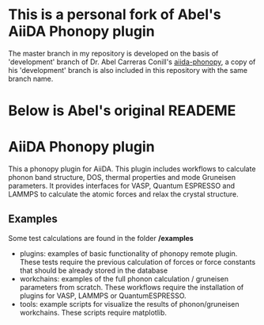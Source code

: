 # This is a personal fork of Abel's AiiDA Phonopy plugin
The master branch in my repository is developed on the basis 
of 'development' branch of Dr. Abel Carreras Conill's
 [aiida-phonopy](https://github.com/abelcarreras/aiida-phonopy),
  a copy of his 'development' branch is also included in this repository
  with the same branch name. 




# Below is Abel's original READEME

AiiDA Phonopy plugin
====================

This a phonopy plugin for AiiDA. This plugin includes workflows to calculate
phonon band structure, DOS, thermal properties and mode Gruneisen parameters.
It provides interfaces for VASP, Quantum ESPRESSO and LAMMPS to calculate the 
atomic forces and relax the crystal structure. 


Examples
--------
Some test calculations are found in the folder **/examples**

- plugins: examples of basic functionality of phonopy remote plugin. These tests require 
the previous calculation of forces or force constants that should be already stored in the database
- workchains: examples of the full phonon calculation / gruneisen parameters from scratch. These workflows
require the installation of plugins for VASP, LAMMPS or QuantumESPRESSO.
- tools: example scripts for visualize the results of phonon/gruneisen workchains. These scripts require
 matplotlib.
